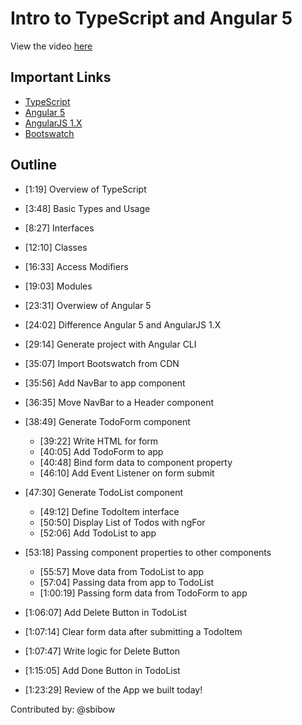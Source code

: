 # Intro to TypeScript and Angular 5

View the video [here](https://www.youtube.com/watch?v=kChBiDhdSVA)

## Important Links

- [TypeScript](https://www.typescriptlang.org/)
- [Angular 5](https://angular.io/)
- [AngularJS 1.X](https://angularjs.org/)
- [Bootswatch](https://bootswatch.com/)

## Outline

- [1:19] Overview of TypeScript
- [3:48] Basic Types and Usage
- [8:27] Interfaces
- [12:10] Classes
- [16:33] Access Modifiers
- [19:03] Modules

- [23:31] Overwiew of Angular 5
- [24:02] Difference Angular 5 and AngularJS 1.X
- [29:14] Generate project with Angular CLI
- [35:07] Import Bootswatch from CDN
- [35:56] Add NavBar to app component
- [36:35] Move NavBar to a Header component
- [38:49] Generate TodoForm component
  - [39:22] Write HTML for form
  - [40:05] Add TodoForm to app
  - [40:48] Bind form data to component property
  - [46:10] Add Event Listener on form submit
- [47:30] Generate TodoList component
  - [49:12] Define TodoItem interface
  - [50:50] Display List of Todos with ngFor
  - [52:06] Add TodoList to app
- [53:18] Passing component properties to other components
  - [55:57] Move data from TodoList to app
  - [57:04] Passing data from app to TodoList
  - [1:00:19] Passing form data from TodoForm to app
- [1:06:07] Add Delete Button in TodoList
- [1:07:14] Clear form data after submitting a TodoItem
- [1:07:47] Write logic for Delete Button
- [1:15:05] Add Done Button in TodoList
- [1:23:29] Review of the App we built today!

Contributed by: @sbibow
